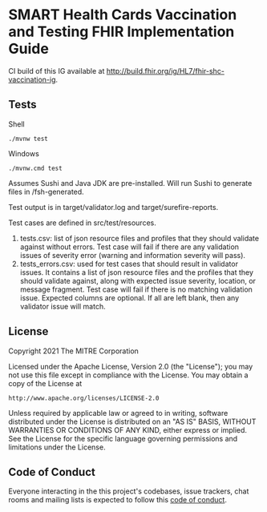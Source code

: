 # SMART Health Cards Vaccination and Testing FHIR Implementation Guide

CI build of this IG available at <http://build.fhir.org/ig/HL7/fhir-shc-vaccination-ig>.

## Tests

Shell

    ./mvnw test

Windows

    ./mvnw.cmd test

Assumes Sushi and Java JDK are pre-installed. Will run Sushi to generate files in /fsh-generated.

Test output is in target/validator.log and target/surefire-reports.

Test cases are defined in src/test/resources.
<ol>
<li>tests.csv: list of json resource files and profiles that they should validate against without errors. Test case will fail if there are any validation issues of severity error (warning and information severity will pass).</li>
<li>tests_errors.csv: used for test cases that should result in validator issues. It contains a list of json resource files and the profiles that they should validate against, along with expected issue severity, location, or message fragment. Test case will fail if there is no matching validation issue. Expected columns are optional. If all are left blank, then any validator issue will match.</li>
</ol>

## License

Copyright 2021 The MITRE Corporation

Licensed under the Apache License, Version 2.0 (the "License"); you may not use this file except in compliance with the License. You may obtain a copy of the License at
```
http://www.apache.org/licenses/LICENSE-2.0
```
Unless required by applicable law or agreed to in writing, software distributed under the License is distributed on an "AS IS" BASIS, WITHOUT WARRANTIES OR CONDITIONS OF ANY KIND, either express or implied. See the License for the specific language governing permissions and limitations under the License.

## Code of Conduct

Everyone interacting in the this project's codebases, issue trackers, chat rooms and mailing lists is expected to follow this [code of conduct](https://github.com/dvci/health_cards/blob/master/CODE_OF_CONDUCT.md).